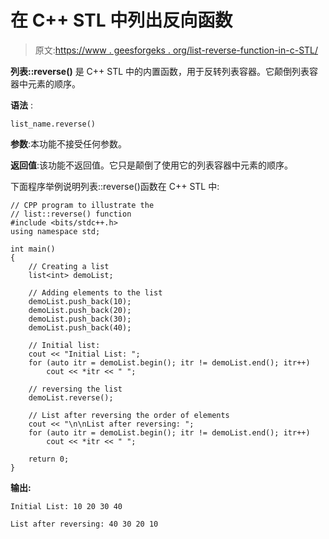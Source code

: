 # 在 C++ STL 中列出反向函数

> 原文:[https://www . geesforgeks . org/list-reverse-function-in-c-STL/](https://www.geeksforgeeks.org/list-reverse-function-in-c-stl/)

**列表::reverse()** 是 C++ STL 中的内置函数，用于反转列表容器。它颠倒列表容器中元素的顺序。

**语法** :

```
list_name.reverse()

```

**参数**:本功能不接受任何参数。

**返回值**:该功能不返回值。它只是颠倒了使用它的列表容器中元素的顺序。

下面程序举例说明列表::reverse()函数在 C++ STL 中:

```
// CPP program to illustrate the
// list::reverse() function
#include <bits/stdc++.h>
using namespace std;

int main()
{
    // Creating a list
    list<int> demoList;

    // Adding elements to the list
    demoList.push_back(10);
    demoList.push_back(20);
    demoList.push_back(30);
    demoList.push_back(40);

    // Initial list:
    cout << "Initial List: ";
    for (auto itr = demoList.begin(); itr != demoList.end(); itr++)
        cout << *itr << " ";

    // reversing the list
    demoList.reverse();

    // List after reversing the order of elements
    cout << "\n\nList after reversing: ";
    for (auto itr = demoList.begin(); itr != demoList.end(); itr++)
        cout << *itr << " ";

    return 0;
}
```

**输出:**

```
Initial List: 10 20 30 40 

List after reversing: 40 30 20 10

```
